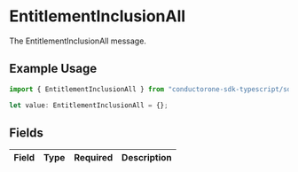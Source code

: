 # EntitlementInclusionAll

The EntitlementInclusionAll message.

## Example Usage

```typescript
import { EntitlementInclusionAll } from "conductorone-sdk-typescript/sdk/models/shared";

let value: EntitlementInclusionAll = {};
```

## Fields

| Field       | Type        | Required    | Description |
| ----------- | ----------- | ----------- | ----------- |